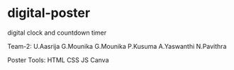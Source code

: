 # digital-poster
digital clock and countdown timer

Team-2:
U.Aasrija
G.Mounika
G.Mounika
P.Kusuma
A.Yaswanthi
N.Pavithra

Poster Tools:
HTML
CSS
JS
Canva
